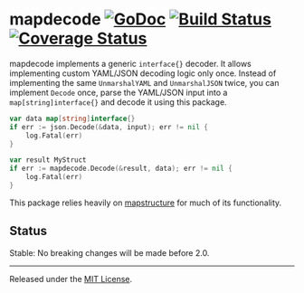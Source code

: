 # mapdecode [![GoDoc][doc-img]][doc] [![Build Status][ci-img]][ci] [![Coverage Status][cov-img]][cov]

mapdecode implements a generic `interface{}` decoder. It allows implementing
custom YAML/JSON decoding logic only once. Instead of implementing the same
`UnmarshalYAML` and `UnmarshalJSON` twice, you can implement `Decode` once,
parse the YAML/JSON input into a `map[string]interface{}` and decode it using
this package.

```go
var data map[string]interface{}
if err := json.Decode(&data, input); err != nil {
    log.Fatal(err)
}

var result MyStruct
if err := mapdecode.Decode(&result, data); err != nil {
    log.Fatal(err)
}
```

This package relies heavily on [mapstructure] for much of its functionality.

  [mapstructure]: https://github.com/mitchellh/mapstructure

## Status

Stable: No breaking changes will be made before 2.0.

-------------------------------------------------------------------------------

Released under the [MIT License].

[MIT License]: LICENSE.txt
[doc-img]: https://godoc.org/github.com/uber-go/mapdecode?status.svg
[doc]: https://godoc.org/github.com/uber-go/mapdecode
[ci-img]: https://travis-ci.org/uber-go/mapdecode.svg?branch=master
[cov-img]: https://coveralls.io/repos/github/uber-go/mapdecode/badge.svg?branch=master
[ci]: https://travis-ci.org/uber-go/mapdecode
[cov]: https://coveralls.io/github/uber-go/mapdecode?branch=master
